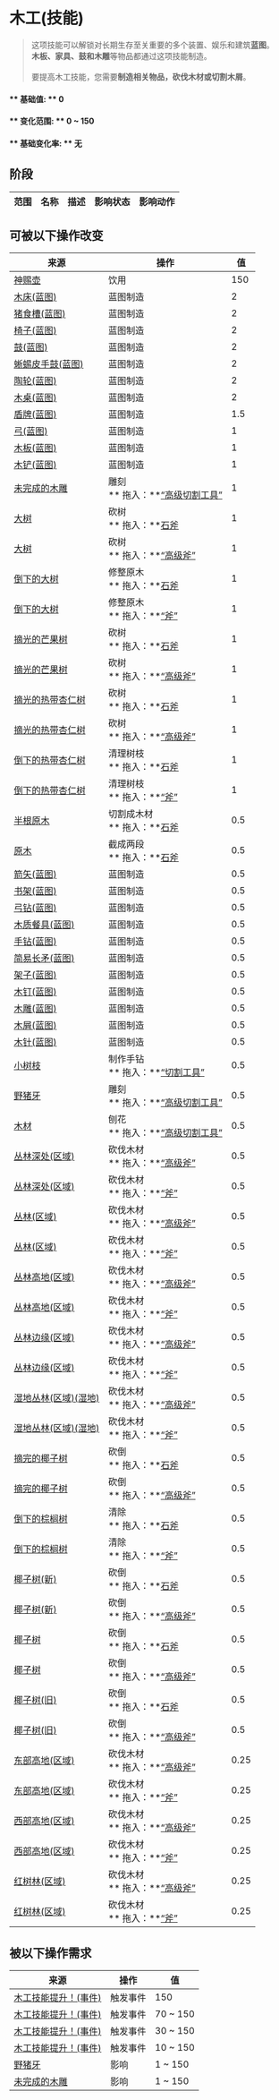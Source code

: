 # 木工(技能)  
> 这项技能可以解锁对长期生存至关重要的多个装置、娱乐和建筑<b>蓝图</b>。<br><b>木板、家具、鼓和木雕</b>等物品都通过这项技能制造。<br><br>要提高木工技能，您需要<b>制造相关物品，砍伐木材或切割木屑</b>。  
  
#### ** 基础值: ** 0   
#### ** 变化范围: ** 0 ~ 150  
#### ** 基础变化率: ** 无   
## 阶段  
范围  |  名称  |  描述  |  影响状态  |  影响动作  
----  |  ----  |  ----  |  ----  |  ----  
## 可被以下操作改变  
来源  |  操作  |  值  
----  |  ----  |  ----  
[神赐壶](CoconutFlaskAmbrosia.md)  |  饮用  |  150  
[木床(蓝图)](Bp_BedWooden.md)  |  蓝图制造  |  2  
[猪食槽(蓝图)](Bp_BoarFeeder.md)  |  蓝图制造  |  2  
[椅子(蓝图)](Bp_Chair.md)  |  蓝图制造  |  2  
[鼓(蓝图)](Bp_Drum.md)  |  蓝图制造  |  2  
[蜥蜴皮手鼓(蓝图)](Bp_LizardDrum.md)  |  蓝图制造  |  2  
[陶轮(蓝图)](Bp_PotteryWheel.md)  |  蓝图制造  |  2  
[木桌(蓝图)](Bp_Table.md)  |  蓝图制造  |  2  
[盾牌(蓝图)](Bp_Shield.md)  |  蓝图制造  |  1.5  
[弓(蓝图)](Bp_Bow.md)  |  蓝图制造  |  1  
[木板(蓝图)](Bp_Planks.md)  |  蓝图制造  |  1  
[木铲(蓝图)](Bp_WoodenShovel.md)  |  蓝图制造  |  1  
[未完成的木雕](WoodCarving_Unfinished.md)  |  雕刻<br>** 拖入：**[“高级切割工具”](tag_CutterAdv.md)  |  1  
[大树](LargeTree.md)  |  砍树<br>** 拖入：**[石斧](StoneAxe.md)  |  1  
[大树](LargeTree.md)  |  砍树<br>** 拖入：**[“高级斧”](tag_AxeAdv.md)  |  1  
[倒下的大树](LargeTreeFelled.md)  |  修整原木<br>** 拖入：**[石斧](StoneAxe.md)  |  1  
[倒下的大树](LargeTreeFelled.md)  |  修整原木<br>** 拖入：**[“斧”](tag_Axe.md)  |  1  
[摘光的芒果树](MangoTreeCleared.md)  |  砍树<br>** 拖入：**[石斧](StoneAxe.md)  |  1  
[摘光的芒果树](MangoTreeCleared.md)  |  砍树<br>** 拖入：**[“高级斧”](tag_AxeAdv.md)  |  1  
[摘光的热带杏仁树](TropicalAlmondTreeCleared.md)  |  砍树<br>** 拖入：**[石斧](StoneAxe.md)  |  1  
[摘光的热带杏仁树](TropicalAlmondTreeCleared.md)  |  砍树<br>** 拖入：**[“高级斧”](tag_AxeAdv.md)  |  1  
[倒下的热带杏仁树](TropicalAlmondTreeFelled.md)  |  清理树枝<br>** 拖入：**[石斧](StoneAxe.md)  |  1  
[倒下的热带杏仁树](TropicalAlmondTreeFelled.md)  |  清理树枝<br>** 拖入：**[“斧”](tag_Axe.md)  |  1  
[半根原木](HalfLog.md)  |  切割成木材<br>** 拖入：**[石斧](StoneAxe.md)  |  0.5  
[原木](Log.md)  |  截成两段<br>** 拖入：**[石斧](StoneAxe.md)  |  0.5  
[箭矢(蓝图)](Bp_Arrow.md)  |  蓝图制造  |  0.5  
[书架(蓝图)](Bp_Bookshelf.md)  |  蓝图制造  |  0.5  
[弓钻(蓝图)](Bp_BowDrill.md)  |  蓝图制造  |  0.5  
[木质餐具(蓝图)](Bp_EatingUtensilsWooden.md)  |  蓝图制造  |  0.5  
[手钻(蓝图)](Bp_HandDrill.md)  |  蓝图制造  |  0.5  
[简易长矛(蓝图)](Bp_RusticSpear.md)  |  蓝图制造  |  0.5  
[架子(蓝图)](Bp_Shelf.md)  |  蓝图制造  |  0.5  
[木钉(蓝图)](Bp_Treenails.md)  |  蓝图制造  |  0.5  
[木雕(蓝图)](Bp_WoodCarvings.md)  |  蓝图制造  |  0.5  
[木屑(蓝图)](Bp_WoodShavings.md)  |  蓝图制造  |  0.5  
[木针(蓝图)](Bp_WoodenNeedles.md)  |  蓝图制造  |  0.5  
[小树枝](Sticks.md)  |  制作手钻<br>** 拖入：**[“切割工具”](tag_Cutter.md)  |  0.5  
[野猪牙](Tusk.md)  |  雕刻<br>** 拖入：**[“高级切割工具”](tag_CutterAdv.md)  |  0.5  
[木材](Wood.md)  |  刨花<br>** 拖入：**[“高级切割工具”](tag_CutterAdv.md)  |  0.5  
[丛林深处(区域)](DeepJungle.md)  |  砍伐木材<br>** 拖入：**[“高级斧”](tag_AxeAdv.md)  |  0.5  
[丛林深处(区域)](DeepJungle.md)  |  砍伐木材<br>** 拖入：**[“斧”](tag_Axe.md)  |  0.5  
[丛林(区域)](Jungle.md)  |  砍伐木材<br>** 拖入：**[“高级斧”](tag_AxeAdv.md)  |  0.5  
[丛林(区域)](Jungle.md)  |  砍伐木材<br>** 拖入：**[“斧”](tag_Axe.md)  |  0.5  
[丛林高地(区域)](JungleHighlands.md)  |  砍伐木材<br>** 拖入：**[“高级斧”](tag_AxeAdv.md)  |  0.5  
[丛林高地(区域)](JungleHighlands.md)  |  砍伐木材<br>** 拖入：**[“斧”](tag_Axe.md)  |  0.5  
[丛林边缘(区域)](Outskirts.md)  |  砍伐木材<br>** 拖入：**[“高级斧”](tag_AxeAdv.md)  |  0.5  
[丛林边缘(区域)](Outskirts.md)  |  砍伐木材<br>** 拖入：**[“斧”](tag_Axe.md)  |  0.5  
[湿地丛林(区域)(湿地)](Wetlands.md)  |  砍伐木材<br>** 拖入：**[“高级斧”](tag_AxeAdv.md)  |  0.5  
[湿地丛林(区域)(湿地)](Wetlands.md)  |  砍伐木材<br>** 拖入：**[“斧”](tag_Axe.md)  |  0.5  
[摘完的椰子树](PalmTreeCleared.md)  |  砍倒<br>** 拖入：**[石斧](StoneAxe.md)  |  0.5  
[摘完的椰子树](PalmTreeCleared.md)  |  砍倒<br>** 拖入：**[“高级斧”](tag_AxeAdv.md)  |  0.5  
[倒下的棕榈树](PalmTreeFelled.md)  |  清除<br>** 拖入：**[石斧](StoneAxe.md)  |  0.5  
[倒下的棕榈树](PalmTreeFelled.md)  |  清除<br>** 拖入：**[“斧”](tag_Axe.md)  |  0.5  
[椰子树(新)](PalmTreeNew.md)  |  砍倒<br>** 拖入：**[石斧](StoneAxe.md)  |  0.5  
[椰子树(新)](PalmTreeNew.md)  |  砍倒<br>** 拖入：**[“高级斧”](tag_AxeAdv.md)  |  0.5  
[椰子树](PalmTreeNewMultiEventOld.md)  |  砍倒<br>** 拖入：**[石斧](StoneAxe.md)  |  0.5  
[椰子树](PalmTreeNewMultiEventOld.md)  |  砍倒<br>** 拖入：**[“高级斧”](tag_AxeAdv.md)  |  0.5  
[椰子树(旧)](PalmTreeOld.md)  |  砍倒<br>** 拖入：**[石斧](StoneAxe.md)  |  0.5  
[椰子树(旧)](PalmTreeOld.md)  |  砍倒<br>** 拖入：**[“高级斧”](tag_AxeAdv.md)  |  0.5  
[东部高地(区域)](HighlandsEastern.md)  |  砍伐木材<br>** 拖入：**[“高级斧”](tag_AxeAdv.md)  |  0.25  
[东部高地(区域)](HighlandsEastern.md)  |  砍伐木材<br>** 拖入：**[“斧”](tag_Axe.md)  |  0.25  
[西部高地(区域)](HighlandsWestern.md)  |  砍伐木材<br>** 拖入：**[“高级斧”](tag_AxeAdv.md)  |  0.25  
[西部高地(区域)](HighlandsWestern.md)  |  砍伐木材<br>** 拖入：**[“斧”](tag_Axe.md)  |  0.25  
[红树林(区域)](Mangroves.md)  |  砍伐木材<br>** 拖入：**[“高级斧”](tag_AxeAdv.md)  |  0.25  
[红树林(区域)](Mangroves.md)  |  砍伐木材<br>** 拖入：**[“斧”](tag_Axe.md)  |  0.25  
## 被以下操作需求  
来源  |  操作  |  值  
----  |  ----  |  ----  
[木工技能提升！(事件)](Event_SkillWoodworking4.md)  |  触发事件  |  150  
[木工技能提升！(事件)](Event_SkillWoodworking3.md)  |  触发事件  |  70 ~ 150  
[木工技能提升！(事件)](Event_SkillWoodworking2.md)  |  触发事件  |  30 ~ 150  
[木工技能提升！(事件)](Event_SkillWoodworking1.md)  |  触发事件  |  10 ~ 150  
[野猪牙](Tusk.md)  |  影响  |  1 ~ 150  
[未完成的木雕](WoodCarving_Unfinished.md)  |  影响  |  1 ~ 150  


<script>document.title="木工(技能) - 卡牌生存百科 Card Survival Wiki";</script>